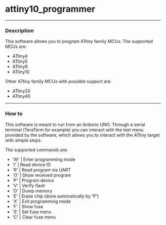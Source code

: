 # attiny10_programmer
---

### Description

This software allows you to program ATtiny family MCUs.
The supported MCUs are:
- ATtiny4
- ATtiny5
- ATtiny9
- ATtiny10

Other ATtiny family MCUs with possible support are:
- ATtiny20
- ATtiny40

---

### How to

This software is meant to run from an Arduino UNO.
Through a serial terminal (TeraTerm for example) you can interact with the text menu provided by the software, which allows you to interact with the ATtiny target with simple steps.

The supported commands are:
- 'W' | Enter programming mode
- 'I' | Read device ID
- 'R' | Read program via UART
- 'O' | Show received program
- 'P' | Program device
- 'V' | Verify flash
- 'D' | Dump memory
- 'E' | Erase chip (done automatically by 'P')
- 'X' | Exit programming mode
- 'F' | Show fuse
- 'S' | Set fuse menu
- 'C' | Clear fuse menu

